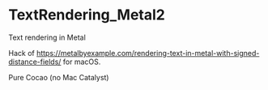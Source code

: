 # TextRendering_Metal2
Text rendering in Metal

Hack of https://metalbyexample.com/rendering-text-in-metal-with-signed-distance-fields/ for macOS.

Pure Cocao (no Mac Catalyst)
